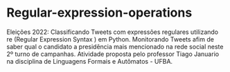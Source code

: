 # Regular-expression-operations
Eleições 2022: Classificando Tweets com expressões regulares utilizando re (Regular Expression Syntax  ) em Python. Monitorando Tweets afim de saber qual o candidato a presidência mais mencionado na rede social neste 2º turno de campanhas.  Atividade proposta pelo professor Tiago Januario na disciplina de Linguagens Formais e Autômatos - UFBA.
